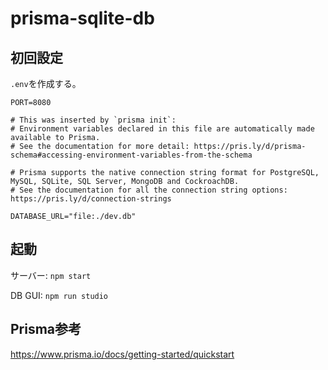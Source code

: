 # prisma-sqlite-db

## 初回設定

`.env`を作成する。

```.env
PORT=8080

# This was inserted by `prisma init`:
# Environment variables declared in this file are automatically made available to Prisma.
# See the documentation for more detail: https://pris.ly/d/prisma-schema#accessing-environment-variables-from-the-schema

# Prisma supports the native connection string format for PostgreSQL, MySQL, SQLite, SQL Server, MongoDB and CockroachDB.
# See the documentation for all the connection string options: https://pris.ly/d/connection-strings

DATABASE_URL="file:./dev.db"
```

## 起動

サーバー: `npm start`

DB GUI: `npm run studio`

## Prisma参考

https://www.prisma.io/docs/getting-started/quickstart